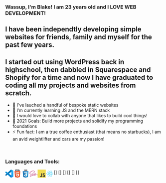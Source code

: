 ### Wassup, I'm Blake! I am 23 years old and I LOVE WEB DEVELOPMENT!

## I have been independtly developing simple websites for friends, family and myself for the past few years.
## I started out using WordPress back in highschool, then dabbled in Squarespace and Shopify for a time and now I have graduated to coding all my projects and websites from scratch. 

- 🔭 I've lauched a handful of bespoke static websites
- 🌱 I’m currently learning JS and the MERN stack
- 👯 I would love to collab with anyone that likes to build cool things!
- 🥅 2021 Goals: Build more projects and solidify my programming foundations
- ⚡ Fun fact: I am a true coffee enthusiast (that means no starbucks), I am an avid weightlifter and cars are my passion!

<br />

### Languages and Tools:

[<img align="left" alt="Visual Studio Code" width="26px" src="https://raw.githubusercontent.com/github/explore/80688e429a7d4ef2fca1e82350fe8e3517d3494d/topics/visual-studio-code/visual-studio-code.png" />]
[<img align="left" alt="HTML5" width="26px" src="https://raw.githubusercontent.com/github/explore/80688e429a7d4ef2fca1e82350fe8e3517d3494d/topics/html/html.png" />]
[<img align="left" alt="CSS3" width="26px" src="https://raw.githubusercontent.com/github/explore/80688e429a7d4ef2fca1e82350fe8e3517d3494d/topics/css/css.png" />]
[<img align="left" alt="Sass" width="26px" src="https://raw.githubusercontent.com/github/explore/80688e429a7d4ef2fca1e82350fe8e3517d3494d/topics/sass/sass.png" />]
[<img align="left" alt="JavaScript" width="26px" src="https://raw.githubusercontent.com/github/explore/80688e429a7d4ef2fca1e82350fe8e3517d3494d/topics/javascript/javascript.png" />]
[<img align="left" alt="React" width="26px" src="https://raw.githubusercontent.com/github/explore/80688e429a7d4ef2fca1e82350fe8e3517d3494d/topics/react/react.png" />]
